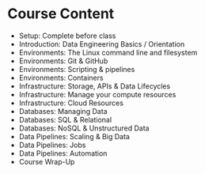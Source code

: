# Course Content

- Setup: Complete before class
- Introduction: Data Engineering Basics / Orientation
- Environments: The Linux command line and filesystem
- Environments: Git & GitHub
- Environments: Scripting & pipelines
- Environments: Containers
- Infrastructure: Storage, APIs & Data Lifecycles
- Infrastructure: Manage your compute resources
- Infrastructure: Cloud Resources
- Databases: Managing Data
- Databases: SQL & Relational
- Databases: NoSQL & Unstructured Data
- Data Pipelines: Scaling & Big Data
- Data Pipelines: Jobs
- Data Pipelines: Automation
- Course Wrap-Up
